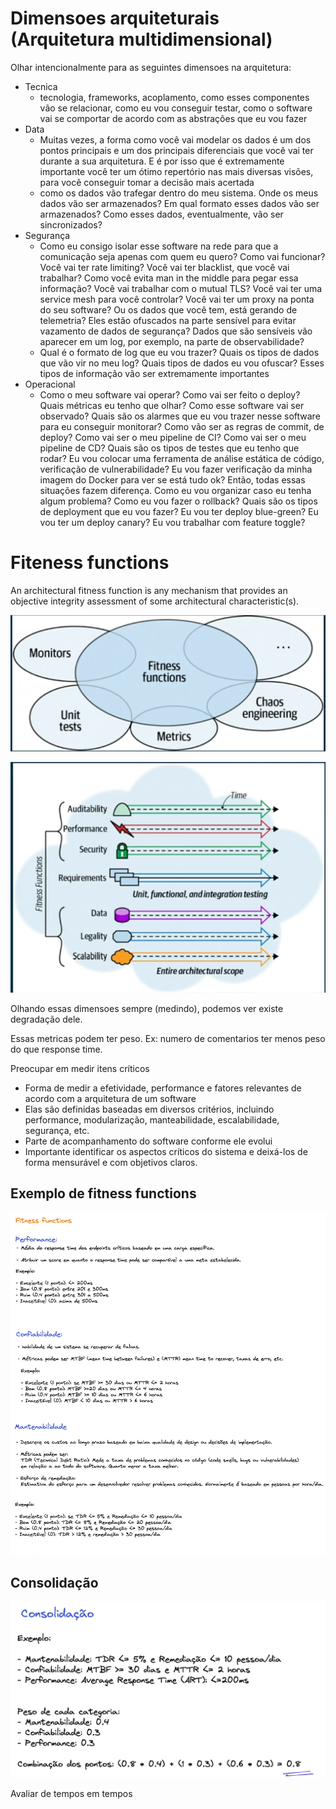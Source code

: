 # Dimensoes arquiteturais (Arquitetura multidimensional)

Olhar intencionalmente para as seguintes dimensoes na arquitetura:

- Tecnica
    - tecnologia, frameworks, acoplamento, como esses componentes vão se relacionar, como eu vou conseguir testar, como o software vai se comportar de acordo com as abstrações que eu vou fazer
- Data
    - Muitas vezes, a forma como você vai modelar os dados é um dos pontos principais e um dos principais diferenciais que você vai ter durante a sua arquitetura. E é por isso que é extremamente importante você ter um ótimo repertório nas mais diversas visões, para você conseguir tomar a decisão mais acertada
    - como os dados vão trafegar dentro do meu sistema. Onde os meus dados vão ser armazenados? Em qual formato esses dados vão ser armazenados? Como esses dados, eventualmente, vão ser sincronizados?
- Segurança
    - Como eu consigo isolar esse software na rede para que a comunicação seja apenas com quem eu quero? Como vai funcionar? Você vai ter rate limiting? Você vai ter blacklist, que você vai trabalhar? Como você evita man in the middle para pegar essa informação? Você vai trabalhar com o mutual TLS? Você vai ter uma service mesh para você controlar? Você vai ter um proxy na ponta do seu software? Ou os dados que você tem, está gerando de telemetria? Eles estão ofuscados na parte sensível para evitar vazamento de dados de segurança? Dados que são sensíveis vão aparecer em um log, por exemplo, na parte de observabilidade?
    - Qual é o formato de log que eu vou trazer? Quais os tipos de dados que vão vir no meu log? Quais tipos de dados eu vou ofuscar? Esses tipos de informação vão ser extremamente importantes
- Operacional
    - Como o meu software vai operar? Como vai ser feito o deploy? Quais métricas eu tenho que olhar? Como esse software vai ser observado? Quais são os alarmes que eu vou trazer nesse software para eu conseguir monitorar? Como vão ser as regras de commit, de deploy? Como vai ser o meu pipeline de CI? Como vai ser o meu pipeline de CD? Quais são os tipos de testes que eu tenho que rodar? Eu vou colocar uma ferramenta de análise estática de código, verificação de vulnerabilidade? Eu vou fazer verificação da minha imagem do Docker para ver se está tudo ok? Então, todas essas situações fazem diferença. Como eu vou organizar caso eu tenha algum problema? Como eu vou fazer o rollback? Quais são os tipos de deployment que eu vou fazer? Eu vou ter deploy blue-green? Eu vou ter um deploy canary? Eu vou trabalhar com feature toggle?

# Fiteness functions

An architectural fitness function is any mechanism that provides an objective integrity assessment of some architectural characteristic(s).

![alt text](image-3.png)

![alt text](image-4.png)

Olhando essas dimensoes sempre (medindo), podemos ver existe degradação dele.

Essas metricas podem ter peso. Ex: numero de comentarios ter menos peso do que response time.

Preocupar em medir itens críticos

- Forma de medir a efetividade, performance e fatores relevantes de acordo com a arquitetura de um software  
- Elas são definidas baseadas em diversos critérios, incluindo performance, modularização, manteabilidade, escalabilidade, segurança, etc.  
- Parte de acompanhamento do software conforme ele evolui  
- Importante identificar os aspectos críticos do sistema e deixá-los de forma mensurável e com objetivos claros.  

## Exemplo de fitness functions

![alt text](image-5.png)

## Consolidação 

![alt text](image-6.png)

Avaliar de tempos em tempos